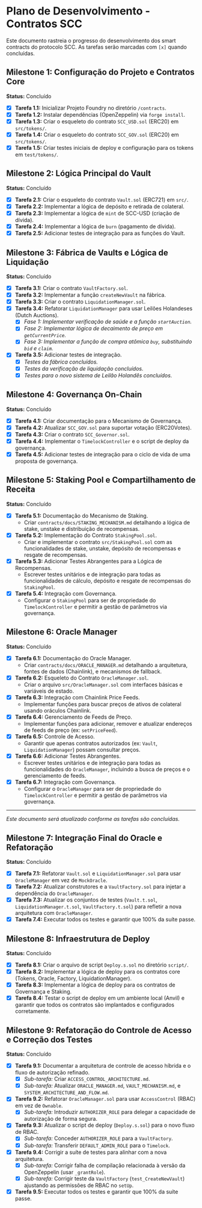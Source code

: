 # Plano de Desenvolvimento - Contratos SCC

Este documento rastreia o progresso do desenvolvimento dos smart contracts do protocolo SCC. As tarefas serão marcadas com `[x]` quando concluídas.

## Milestone 1: Configuração do Projeto e Contratos Core

**Status:** Concluído

- [x] **Tarefa 1.1:** Inicializar Projeto Foundry no diretório `/contracts`.
- [x] **Tarefa 1.2:** Instalar dependências (OpenZeppelin) via `forge install`.
- [x] **Tarefa 1.3:** Criar o esqueleto do contrato `SCC_USD.sol` (ERC20) em `src/tokens/`.
- [x] **Tarefa 1.4:** Criar o esqueleto do contrato `SCC_GOV.sol` (ERC20) em `src/tokens/`.
- [x] **Tarefa 1.5:** Criar testes iniciais de deploy e configuração para os tokens em `test/tokens/`.

## Milestone 2: Lógica Principal do Vault

**Status:** Concluído

- [x] **Tarefa 2.1:** Criar o esqueleto do contrato `Vault.sol` (ERC721) em `src/`.
- [x] **Tarefa 2.2:** Implementar a lógica de depósito e retirada de colateral.
- [x] **Tarefa 2.3:** Implementar a lógica de `mint` de SCC-USD (criação de dívida).
- [x] **Tarefa 2.4:** Implementar a lógica de `burn` (pagamento de dívida).
- [x] **Tarefa 2.5:** Adicionar testes de integração para as funções do Vault.

## Milestone 3: Fábrica de Vaults e Lógica de Liquidação

**Status:** Concluído

- [x] **Tarefa 3.1:** Criar o contrato `VaultFactory.sol`.
- [x] **Tarefa 3.2:** Implementar a função `createNewVault` na fábrica.
- [x] **Tarefa 3.3:** Criar o contrato `LiquidationManager.sol`.
- [x] **Tarefa 3.4:** Refatorar `LiquidationManager` para usar Leilões Holandeses (Dutch Auctions).
    - [x] *Fase 1: Implementar verificação de saúde e a função `startAuction`.*
    - [x] *Fase 2: Implementar lógica de decaimento de preço em `getCurrentPrice`.*
    - [x] *Fase 3: Implementar a função de compra atômica `buy`, substituindo `bid` e `claim`.*
- [x] **Tarefa 3.5:** Adicionar testes de integração.
    - [x] *Testes da fábrica concluídos.*
    - [x] *Testes da verificação de liquidação concluídos.*
    - [x] *Testes para o novo sistema de Leilão Holandês concluídos.*

## Milestone 4: Governança On-Chain

**Status:** Concluído

- [x] **Tarefa 4.1:** Criar documentação para o Mecanismo de Governança.
- [x] **Tarefa 4.2:** Atualizar `SCC_GOV.sol` para suportar votação (ERC20Votes).
- [x] **Tarefa 4.3:** Criar o contrato `SCC_Governor.sol`.
- [x] **Tarefa 4.4:** Implementar o `TimelockController` e o script de deploy da governança.
- [x] **Tarefa 4.5:** Adicionar testes de integração para o ciclo de vida de uma proposta de governança.

## Milestone 5: Staking Pool e Compartilhamento de Receita

**Status:** Concluído

- [x] **Tarefa 5.1:** Documentação do Mecanismo de Staking.
    - Criar `contracts/docs/STAKING_MECHANISM.md` detalhando a lógica de stake, unstake e distribuição de recompensas.
- [x] **Tarefa 5.2:** Implementação do Contrato `StakingPool.sol`.
    - Criar e implementar o contrato `src/StakingPool.sol` com as funcionalidades de stake, unstake, depósito de recompensas e resgate de recompensas.
- [x] **Tarefa 5.3:** Adicionar Testes Abrangentes para a Lógica de Recompensas.
    - Escrever testes unitários e de integração para todas as funcionalidades de cálculo, depósito e resgate de recompensas do `StakingPool`.
- [x] **Tarefa 5.4:** Integração com Governança.
    - Configurar o `StakingPool` para ser de propriedade do `TimelockController` e permitir a gestão de parâmetros via governança.

## Milestone 6: Oracle Manager

**Status:** Concluído

- [x] **Tarefa 6.1:** Documentação do Oracle Manager.
    - Criar `contracts/docs/ORACLE_MANAGER.md` detalhando a arquitetura, fontes de dados (Chainlink), e mecanismos de fallback.
- [x] **Tarefa 6.2:** Esqueleto do Contrato `OracleManager.sol`.
    - Criar o arquivo `src/OracleManager.sol` com interfaces básicas e variáveis de estado.
- [x] **Tarefa 6.3:** Integração com Chainlink Price Feeds.
    - Implementar funções para buscar preços de ativos de colateral usando oráculos Chainlink.
- [x] **Tarefa 6.4:** Gerenciamento de Feeds de Preço.
    - Implementar funções para adicionar, remover e atualizar endereços de feeds de preço (ex: `setPriceFeed`).
- [x] **Tarefa 6.5:** Controle de Acesso.
    - Garantir que apenas contratos autorizados (ex: `Vault`, `LiquidationManager`) possam consultar preços.
- [x] **Tarefa 6.6:** Adicionar Testes Abrangentes.
    - Escrever testes unitários e de integração para todas as funcionalidades do `OracleManager`, incluindo a busca de preços e o gerenciamento de feeds.
- [x] **Tarefa 6.7:** Integração com Governança.
    - Configurar o `OracleManager` para ser de propriedade do `TimelockController` e permitir a gestão de parâmetros via governança.

---
*Este documento será atualizado conforme as tarefas são concluídas.*

## Milestone 7: Integração Final do Oracle e Refatoração

**Status:** Concluído

- [x] **Tarefa 7.1:** Refatorar `Vault.sol` e `LiquidationManager.sol` para usar `OracleManager` em vez de `MockOracle`.
- [x] **Tarefa 7.2:** Atualizar construtores e a `VaultFactory.sol` para injetar a dependência do `OracleManager`.
- [x] **Tarefa 7.3:** Atualizar os conjuntos de testes (`Vault.t.sol`, `LiquidationManager.t.sol`, `VaultFactory.t.sol`) para refletir a nova arquitetura com `OracleManager`.
- [x] **Tarefa 7.4:** Executar todos os testes e garantir que 100% da suíte passe.

## Milestone 8: Infraestrutura de Deploy

**Status:** Concluído

- [x] **Tarefa 8.1:** Criar o arquivo de script `Deploy.s.sol` no diretório `script/`.
- [x] **Tarefa 8.2:** Implementar a lógica de deploy para os contratos core (Tokens, Oracle, Factory, LiquidationManager).
- [x] **Tarefa 8.3:** Implementar a lógica de deploy para os contratos de Governança e Staking.
- [x] **Tarefa 8.4:** Testar o script de deploy em um ambiente local (Anvil) e garantir que todos os contratos são implantados e configurados corretamente.

## Milestone 9: Refatoração do Controle de Acesso e Correção dos Testes

**Status:** Concluído

- [x] **Tarefa 9.1:** Documentar a arquitetura de controle de acesso híbrida e o fluxo de autorização refinado.
    - [x] *Sub-tarefa:* Criar `ACCESS_CONTROL_ARCHITECTURE.md`.
    - [x] *Sub-tarefa:* Atualizar `ORACLE_MANAGER.md`, `VAULT_MECHANISM.md`, e `SYSTEM_ARCHITECTURE_AND_FLOW.md`.
- [x] **Tarefa 9.2:** Refatorar `OracleManager.sol` para usar `AccessControl` (RBAC) em vez de `Ownable`.
    - [x] *Sub-tarefa:* Introduzir `AUTHORIZER_ROLE` para delegar a capacidade de autorização de forma segura.
- [x] **Tarefa 9.3:** Atualizar o script de deploy (`Deploy.s.sol`) para o novo fluxo de RBAC.
    - [x] *Sub-tarefa:* Conceder `AUTHORIZER_ROLE` para a `VaultFactory`.
    - [x] *Sub-tarefa:* Transferir `DEFAULT_ADMIN_ROLE` para o `Timelock`.
- [x] **Tarefa 9.4:** Corrigir a suíte de testes para alinhar com a nova arquitetura.
    - [x] *Sub-tarefa:* Corrigir falha de compilação relacionada à versão da OpenZeppelin (usar `_grantRole`).
    - [x] *Sub-tarefa:* Corrigir teste da `VaultFactory` (`test_CreateNewVault`) ajustando as permissões de RBAC no `setUp`.
- [x] **Tarefa 9.5:** Executar todos os testes e garantir que 100% da suíte passe.